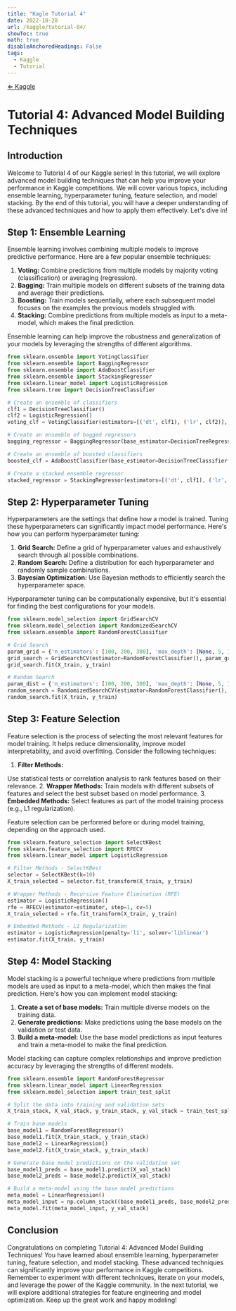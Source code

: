 ```yaml
---
title: "Kagle Tutorial 4"
date: 2022-10-20
url: /kaggle/tutorial-04/
showToc: true
math: true
disableAnchoredHeadings: False
tags:
  - Kaggle
  - Tutorial
---
```

[&lArr; Kaggle](/kaggle/)

# Tutorial 4: Advanced Model Building Techniques

## Introduction
Welcome to Tutorial 4 of our Kaggle series! In this tutorial, we will explore advanced model building techniques that can help you improve your performance in Kaggle competitions. We will cover various topics, including ensemble learning, hyperparameter tuning, feature selection, and model stacking. By the end of this tutorial, you will have a deeper understanding of these advanced techniques and how to apply them effectively. Let's dive in!

## Step 1: Ensemble Learning
Ensemble learning involves combining multiple models to improve predictive performance. Here are a few popular ensemble techniques:

1. **Voting:** Combine predictions from multiple models by majority voting (classification) or averaging (regression).
2. **Bagging:** Train multiple models on different subsets of the training data and average their predictions.
3. **Boosting:** Train models sequentially, where each subsequent model focuses on the examples the previous models struggled with.
4. **Stacking:** Combine predictions from multiple models as input to a meta-model, which makes the final prediction.

Ensemble learning can help improve the robustness and generalization of your models by leveraging the strengths of different algorithms.

```python
from sklearn.ensemble import VotingClassifier
from sklearn.ensemble import BaggingRegressor
from sklearn.ensemble import AdaBoostClassifier
from sklearn.ensemble import StackingRegressor
from sklearn.linear_model import LogisticRegression
from sklearn.tree import DecisionTreeClassifier

# Create an ensemble of classifiers
clf1 = DecisionTreeClassifier()
clf2 = LogisticRegression()
voting_clf = VotingClassifier(estimators=[('dt', clf1), ('lr', clf2)], voting='hard')

# Create an ensemble of bagged regressors
bagging_regressor = BaggingRegressor(base_estimator=DecisionTreeRegressor())

# Create an ensemble of boosted classifiers
boosted_clf = AdaBoostClassifier(base_estimator=DecisionTreeClassifier())

# Create a stacked ensemble regressor
stacked_regressor = StackingRegressor(estimators=[('dt', clf1), ('lr', clf2)], final_estimator=RandomForestRegressor())
```

## Step 2: Hyperparameter Tuning
Hyperparameters are the settings that define how a model is trained. Tuning these hyperparameters can significantly impact model performance. Here's how you can perform hyperparameter tuning:

1. **Grid Search:** Define a grid of hyperparameter values and exhaustively search through all possible combinations.
2. **Random Search:** Define a distribution for each hyperparameter and randomly sample combinations.
3. **Bayesian Optimization:** Use Bayesian methods to efficiently search the hyperparameter space.

Hyperparameter tuning can be computationally expensive, but it's essential for finding the best configurations for your models.

```python
from sklearn.model_selection import GridSearchCV
from sklearn.model_selection import RandomizedSearchCV
from sklearn.ensemble import RandomForestClassifier

# Grid Search
param_grid = {'n_estimators': [100, 200, 300], 'max_depth': [None, 5, 10]}
grid_search = GridSearchCV(estimator=RandomForestClassifier(), param_grid=param_grid, cv=5)
grid_search.fit(X_train, y_train)

# Random Search
param_dist = {'n_estimators': [100, 200, 300], 'max_depth': [None, 5, 10]}
random_search = RandomizedSearchCV(estimator=RandomForestClassifier(), param_distributions=param_dist, cv=5)
random_search.fit(X_train, y_train)
```

## Step 3: Feature Selection
Feature selection is the process of selecting the most relevant features for model training. It helps reduce dimensionality, improve model interpretability, and avoid overfitting. Consider the following techniques:

1. **Filter Methods:**

 Use statistical tests or correlation analysis to rank features based on their relevance.
2. **Wrapper Methods:** Train models with different subsets of features and select the best subset based on model performance.
3. **Embedded Methods:** Select features as part of the model training process (e.g., L1 regularization).

Feature selection can be performed before or during model training, depending on the approach used.

```python
from sklearn.feature_selection import SelectKBest
from sklearn.feature_selection import RFECV
from sklearn.linear_model import LogisticRegression

# Filter Methods - SelectKBest
selector = SelectKBest(k=10)
X_train_selected = selector.fit_transform(X_train, y_train)

# Wrapper Methods - Recursive Feature Elimination (RFE)
estimator = LogisticRegression()
rfe = RFECV(estimator=estimator, step=1, cv=5)
X_train_selected = rfe.fit_transform(X_train, y_train)

# Embedded Methods - L1 Regularization
estimator = LogisticRegression(penalty='l1', solver='liblinear')
estimator.fit(X_train, y_train)
```

## Step 4: Model Stacking
Model stacking is a powerful technique where predictions from multiple models are used as input to a meta-model, which then makes the final prediction. Here's how you can implement model stacking:

1. **Create a set of base models:** Train multiple diverse models on the training data.
2. **Generate predictions:** Make predictions using the base models on the validation or test data.
3. **Build a meta-model:** Use the base model predictions as input features and train a meta-model to make the final prediction.

Model stacking can capture complex relationships and improve prediction accuracy by leveraging the strengths of different models.

```python
from sklearn.ensemble import RandomForestRegressor
from sklearn.linear_model import LinearRegression
from sklearn.model_selection import train_test_split

# Split the data into training and validation sets
X_train_stack, X_val_stack, y_train_stack, y_val_stack = train_test_split(X_train, y_train, test_size=0.2)

# Train base models
base_model1 = RandomForestRegressor()
base_model1.fit(X_train_stack, y_train_stack)
base_model2 = LinearRegression()
base_model2.fit(X_train_stack, y_train_stack)

# Generate base model predictions on the validation set
base_model1_preds = base_model1.predict(X_val_stack)
base_model2_preds = base_model2.predict(X_val_stack)

# Build a meta-model using the base model predictions
meta_model = LinearRegression()
meta_model_input = np.column_stack((base_model1_preds, base_model2_preds))
meta_model.fit(meta_model_input, y_val_stack)
```

## Conclusion
Congratulations on completing Tutorial 4: Advanced Model Building Techniques! You have learned about ensemble learning, hyperparameter tuning, feature selection, and model stacking. These advanced techniques can significantly improve your performance in Kaggle competitions. Remember to experiment with different techniques, iterate on your models, and leverage the power of the Kaggle community. In the next tutorial, we will explore additional strategies for feature engineering and model optimization. Keep up the great work and happy modeling!